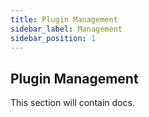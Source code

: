 ```yaml
---
title: Plugin Management
sidebar_label: Management
sidebar_position: 1
---
```


## Plugin Management

This section will contain docs.
